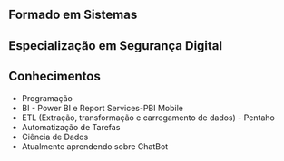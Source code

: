 ## Formado em Sistemas
## Especialização em Segurança Digital

## Conhecimentos
* Programação
* BI - Power BI e Report Services-PBI Mobile
* ETL (Extração, transformação e carregamento de dados) - Pentaho 
* Automatização de Tarefas
* Ciência de Dados
* Atualmente aprendendo sobre ChatBot
